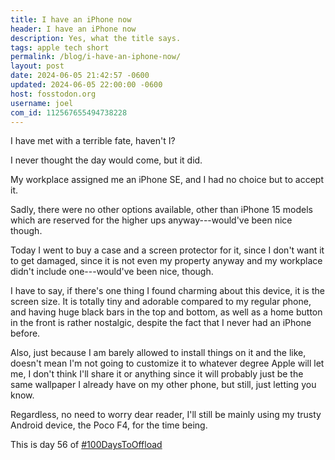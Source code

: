 ```yaml
---
title: I have an iPhone now
header: I have an iPhone now
description: Yes, what the title says.
tags: apple tech short
permalink: /blog/i-have-an-iphone-now/
layout: post
date: 2024-06-05 21:42:57 -0600
updated: 2024-06-05 22:00:00 -0600
host: fosstodon.org
username: joel
com_id: 112567655494738228
---
```


I have met with a terrible fate, haven't I?

I never thought the day would come, but it did.

My workplace assigned me an iPhone SE, and I had no choice but to accept it.

Sadly, there were no other options available, other than iPhone 15 models which are reserved for the higher ups anyway---would've been nice though.

Today I went to buy a case and a screen protector for it, since I don't want it to get damaged, since it is not even my property anyway and my workplace didn't include one---would've been nice, though.

I have to say, if there's one thing I found charming about this device, it is the screen size. It is totally tiny and adorable compared to my regular phone, and having huge black bars in the top and bottom, as well as a home button in the front is rather nostalgic, despite the fact that I never had an iPhone before.

Also, just because I am barely allowed to install things on it and the like, doesn't mean I'm not going to customize it to whatever degree Apple will let me, I don't think I'll share it or anything since it will probably just be the same wallpaper I already have on my other phone, but still, just letting you know.

Regardless, no need to worry dear reader, I'll still be mainly using my trusty Android device, the Poco F4, for the time being.

This is day 56 of [#100DaysToOffload](https://100daystooffload.com)
